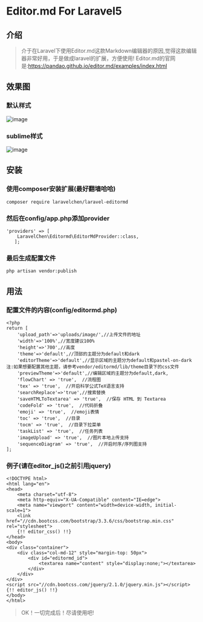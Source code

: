 # Editor.md For Laravel5

## 介绍
> 介于在Laravel下使用Editor.md这款Markdown编辑器的原因,觉得这款编辑器非常好用，于是做成laravel的扩展，方便使用!
Editor.md的官网是:https://pandao.github.io/editor.md/examples/index.html
## 效果图
### 默认样式
![image](https://github.com/LaravelChen/laravel-editormd/raw/master/images/default.png)

### sublime样式
![image](https://github.com/LaravelChen/laravel-editormd/raw/master/images/darktwo.png)

## 安装
### 使用composer安装扩展(最好翻墙哈哈)
```
composer require laravelchen/laravel-editormd
```
### 然后在config/app.php添加provider
```
'providers' => [
    LaravelChen\Editormd\EditorMdProvider::class,
   ];
```
### 最后生成配置文件
```
php artisan vendor:publish
```

## 用法
### 配置文件的内容(config/editormd.php)
```
<?php
return [
    'upload_path'=>'uploads/image/',//上传文件的地址
    'width'=>'100%',//宽度建议100%
    'height'=>'700',//高度
    'theme'=>'default',//顶部的主题分为default和dark
    'editorTheme'=>'default',//显示区域的主题分为default和pastel-on-dark 注:如果想要配置其他主题，请参考vendor/editormd/lib/theme目录下的css文件
    'previewTheme'=>'default',//编辑区域的主题分为default,dark,
    'flowChart' => 'true',  //流程图
    'tex' => 'true',  //开启科学公式TeX语言支持
    'searchReplace'=>'true',//搜索替换
    'saveHTMLToTextarea' => 'true',  //保存 HTML 到 Textarea
    'codeFold' => 'true',  //代码折叠
    'emoji' => 'true',  //emoji表情
    'toc' => 'true',  //目录
    'tocm' => 'true',  //目录下拉菜单
    'taskList' => 'true',  //任务列表
    'imageUpload' => 'true',  //图片本地上传支持
    'sequenceDiagram' => 'true',  //开启时序/序列图支持
];
```
### 例子(请在editor_js()之前引用jquery)
```
<!DOCTYPE html>
<html lang="en">
<head>
    <meta charset="utf-8">
    <meta http-equiv="X-UA-Compatible" content="IE=edge">
    <meta name="viewport" content="width=device-width, initial-scale=1">
    <link href="//cdn.bootcss.com/bootstrap/3.3.6/css/bootstrap.min.css" rel="stylesheet">
    {!! editor_css() !!}
</head>
<body>
<div class="container">
    <div class="col-md-12" style="margin-top: 50px">
        <div id="editormd_id">
            <textarea name="content" style="display:none;"></textarea>
        </div>
    </div>
</div>
<script src="//cdn.bootcss.com/jquery/2.1.0/jquery.min.js"></script>
{!! editor_js() !!}
</body>
</html>
```
>OK！一切完成后！尽请使用吧!


